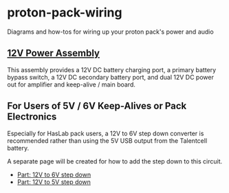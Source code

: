 # proton-pack-wiring
Diagrams and how-tos for wiring up your proton pack's power and audio

## [12V Power Assembly](12V%20Power%20Assembly.md)

This assembly provides a 12V DC battery charging port, a primary battery bypass switch, a 12V DC 
secondary battery port, and dual 12V DC power out for amplifier and keep-alive / main board.

## For Users of 5V / 6V Keep-Alives or Pack Electronics

Especially for HasLab pack users, a 12V to 6V step down
converter is recommended rather than using the 5V USB
output from the Talentcell battery.

A separate page will be created for how to add the
step down to this circuit.

- [Part: 12V to 6V step down](https://amzn.to/3XfXYzH)
- [Part: 12V to 5V step down](https://amzn.to/4dYcIIU)